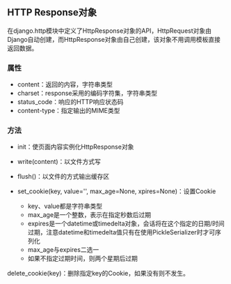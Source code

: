 ## HTTP Response对象

在django.http模块中定义了HttpResponse对象的API，HttpRequest对象由Django自动创建，而HttpResponse对象由自己创建，该对象不用调用模板直接返回数据。

### 属性

* content：返回的内容，字符串类型
* charset：response采用的编码字符集，字符串类型
* status\_code：响应的HTTP响应状态码
* content-type：指定输出的MIME类型

### 方法

* init：使页面内容实例化HttpResponse对象
* write\(content\)：以文件方式写
* flush\(\)：以文件的方式输出缓存区
* set\_cookie\(key, value='', max\_age=None, xpires=None\)：设置Cookie

  * key、value都是字符串类型
  * max\_age是一个整数，表示在指定秒数后过期
  * expires是一个datetime或timedelta对象，会话将在这个指定的日期/时间过期，注意datetime和timedelta值只有在使用PickleSerializer时才可序列化
  * max\_age与expires二选一
  * 如果不指定过期时间，则两个星期后过期

delete\_cookie\(key\)：删除指定key的Cookie，如果没有则不发生。


